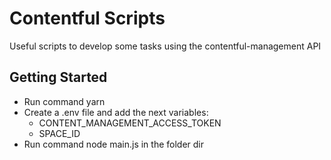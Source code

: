 # Contentful Scripts

Useful scripts to develop some tasks using the contentful-management API

## Getting Started

- Run command yarn
- Create a .env file and add the next variables:
  - CONTENT_MANAGEMENT_ACCESS_TOKEN
  - SPACE_ID
- Run command node main.js in the folder dir
